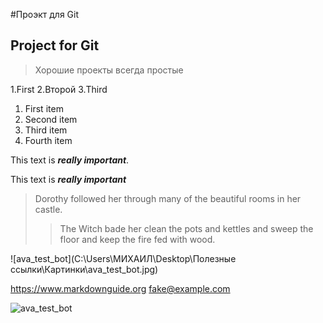 #Проэкт для Git
## Project for Git
> Хорошие проекты всегда простые

1.First
2.Второй
3.Third

<ol>
  <li>First item</li>
  <li>Second item</li>
  <li>Third item</li>
  <li>Fourth item</li>
</ol>

This text is ***really important***.

This text is <em><strong>really important</strong></em>

> Dorothy followed her through many of the beautiful rooms in her castle.
>
>> The Witch bade her clean the pots and kettles and sweep the floor and keep the fire fed with wood.

![ava_test_bot](C:\Users\МИХАИЛ\Desktop\Полезные ссылки\Картинки\ava_test_bot.jpg)

<https://www.markdownguide.org>
<fake@example.com>

![ava_test_bot](https://static10.tgstat.ru/channels/_0/62/62bd0a63731d3a90097be4ae4ed664b0.jpg)


